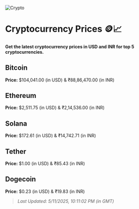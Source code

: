 
![Crypto](https://www.techguide.com.au/wp-content/uploads/2020/11/crypto3.jpeg)

# Cryptocurrency Prices 🪙📈

#### Get the latest cryptocurrency prices in USD and INR for top 5 cryptocurrencies.

## Bitcoin

**Price:** $104,041.00 (in USD) & ₹88,86,470.00 (in INR)

## Ethereum

**Price:** $2,511.75 (in USD) & ₹2,14,536.00 (in INR)

## Solana

**Price:** $172.61 (in USD) & ₹14,742.71 (in INR)

## Tether

**Price:** $1.00 (in USD) & ₹85.43 (in INR)

## Dogecoin

**Price:** $0.23 (in USD) & ₹19.83 (in INR)

> _Last Updated: 5/11/2025, 10:11:02 PM (in GMT)_
